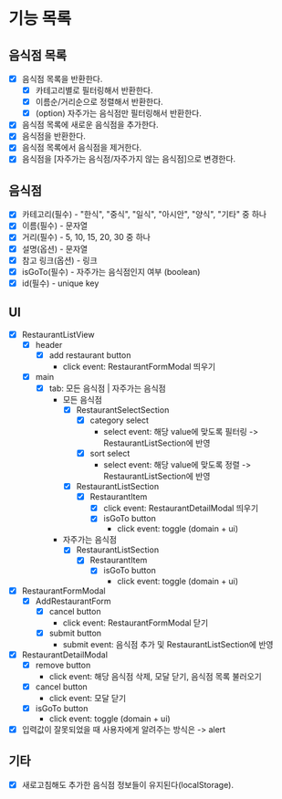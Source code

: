 # 기능 목록

## 음식점 목록

- [x] 음식점 목록을 반환한다.
  - [x] 카테고리별로 필터링해서 반환한다.
  - [x] 이름순/거리순으로 정렬해서 반환한다.
  - [x] (option) 자주가는 음식점만 필터링해서 반환한다.
- [x] 음식점 목록에 새로운 음식점을 추가한다.
- [x] 음식점을 반환한다.
- [x] 음식점 목록에서 음식점을 제거한다.
- [x] 음식점을 [자주가는 음식점/자주가지 않는 음식점]으로 변경한다.

## 음식점

- [x] 카테고리(필수) - "한식", "중식", "일식", "아시안", "양식", "기타" 중 하나
- [x] 이름(필수) - 문자열
- [x] 거리(필수) - 5, 10, 15, 20, 30 중 하나
- [x] 설명(옵션) - 문자열
- [x] 참고 링크(옵션) - 링크
- [x] isGoTo(필수) - 자주가는 음식점인지 여부 (boolean)
- [x] id(필수) - unique key

## UI

- [x] RestaurantListView
  - [x] header
    - [x] add restaurant button
      - click event: RestaurantFormModal 띄우기
  - [x] main
    - [x] tab: 모든 음식점 | 자주가는 음식점
      - 모든 음식점
        - [x] RestaurantSelectSection
          - [x] category select
            - select event: 해당 value에 맞도록 필터링 -> RestaurantListSection에 반영
          - [x] sort select
            - select event: 해당 value에 맞도록 정렬 -> RestaurantListSection에 반영
        - [x] RestaurantListSection
          - [x] RestaurantItem
            - [x] click event: RestaurantDetailModal 띄우기
            - [x] isGoTo button
              - click event: toggle (domain + ui)
      - 자주가는 음식점
        - [x] RestaurantListSection
          - [x] RestaurantItem
            - [x] isGoTo button
              - click event: toggle (domain + ui)
- [x] RestaurantFormModal
  - [x] AddRestaurantForm
    - [x] cancel button
      - click event: RestaurantFormModal 닫기
    - [x] submit button
      - submit event: 음식점 추가 및 RestaurantListSection에 반영
- [x] RestaurantDetailModal
  - [x] remove button
    - click event: 해당 음식점 삭제, 모달 닫기, 음식점 목록 불러오기
  - [x] cancel button
    - click event: 모달 닫기
  - [x] isGoTo button
    - click event: toggle (domain + ui)
- [x] 입력값이 잘못되었을 때 사용자에게 알려주는 방식은 -> alert

## 기타

- [x] 새로고침해도 추가한 음식점 정보들이 유지된다(localStorage).
